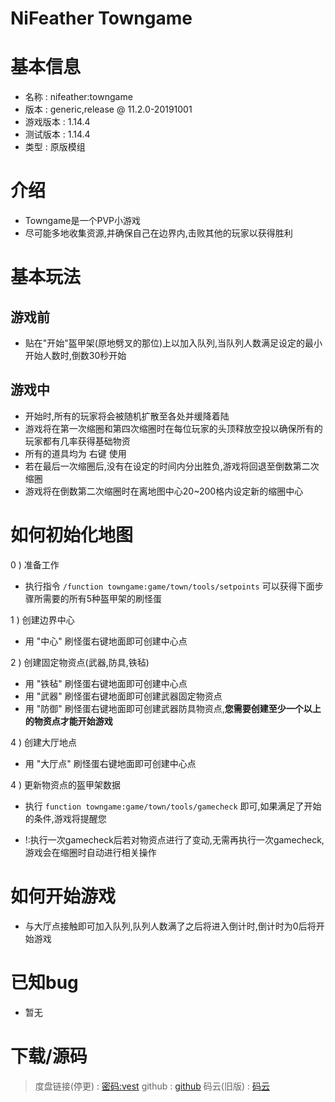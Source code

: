# NiFeather Towngame

基本信息
=====================================
* 名称 : nifeather:towngame
* 版本 : generic,release @ 11.2.0-20191001
* 游戏版本 : 1.14.4
* 测试版本 : 1.14.4
* 类型 : 原版模组

介绍
=====================================
* Towngame是一个PVP小游戏
* 尽可能多地收集资源,并确保自己在边界内,击败其他的玩家以获得胜利

基本玩法
=====================================
## 游戏前
*   贴在"开始"盔甲架(原地劈叉的那位)上以加入队列,当队列人数满足设定的最小开始人数时,倒数30秒开始
## 游戏中
*   开始时,所有的玩家将会被随机扩散至各处并缓降着陆
*   游戏将在第一次缩圈和第四次缩圈时在每位玩家的头顶释放空投以确保所有的玩家都有几率获得基础物资
*   所有的道具均为 右键 使用
*   若在最后一次缩圈后,没有在设定的时间内分出胜负,游戏将回退至倒数第二次缩圈
*   游戏将在倒数第二次缩圈时在离地图中心20~200格内设定新的缩圈中心

如何初始化地图
=====================================
0 ) 准备工作
- 执行指令 ` /function towngame:game/town/tools/setpoints ` 可以获得下面步骤所需要的所有5种盔甲架的刷怪蛋

1 ) 创建边界中心
- 用 "中心" 刷怪蛋右键地面即可创建中心点

2 ) 创建固定物资点(武器,防具,铁毡)
- 用 "铁毡" 刷怪蛋右键地面即可创建中心点
- 用 "武器" 刷怪蛋右键地面即可创建武器固定物资点
- 用 "防御" 刷怪蛋右键地面即可创建武器防具物资点,**您需要创建至少一个以上的物资点才能开始游戏**

4 ) 创建大厅地点
- 用 "大厅点" 刷怪蛋右键地面即可创建中心点

4 ) 更新物资点的盔甲架数据
- 执行 ` function towngame:game/town/tools/gamecheck ` 即可,如果满足了开始的条件,游戏将提醒您
* !:执行一次gamecheck后若对物资点进行了变动,无需再执行一次gamecheck,游戏会在缩圈时自动进行相关操作

如何开始游戏
====================================
* 与大厅点接触即可加入队列,队列人数满了之后将进入倒计时,倒计时为0后将开始游戏

已知bug
====================================
* 暂无

下载/源码
====================================
> 度盘链接(停更) : [密码:vest](https://pan.baidu.com/s/1NuznUUlvsl7AmQfc3yIGBg)
> github : [github](https://github.com/MATRIX-feather/towngame)
> 码云(旧版) : [码云](https://gitee.com/matrix-feather/towngame)